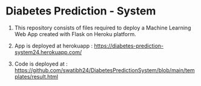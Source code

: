 # Diabetes Prediction - System

1) This repository consists of files required to deploy a Machine Learning Web App created with Flask on Heroku platform.

2) App is deployed at herokuapp :
   https://diabetes-prediction-system24.herokuapp.com/
  
3) Code is deployed at :
   https://github.com/swatibh24/DiabetesPredictionSystem/blob/main/templates/result.html


